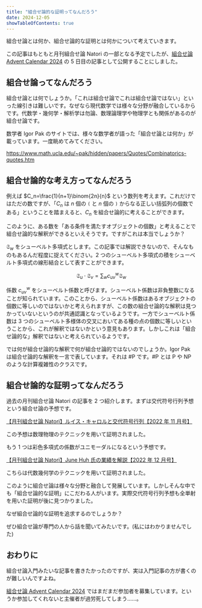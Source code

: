 ```yaml
---
title: "組合せ論的な証明ってなんだろう"
date: 2024-12-05
showTableOfContents: true
---
```


組合せ論とは何か、組合せ論的な証明とは何かについて考えていきます。

この記事はもともと月刊組合せ論 Natori の一部となる予定でしたが、[組合せ論 Advent Calendar 2024](https://adventar.org/calendars/10062) の 5 日目の記事として公開することにしました。

## 組合せ論ってなんだろう

組合せ論とは何でしょうか。「これは組合せ論でこれは組合せ論ではない」といった線引きは難しいです。なぜなら現代数学では様々な分野が融合しているからです。代数学・幾何学・解析学は勿論、数理論理学や物理学とも関係があるのが組合せ論です。

数学者 Igor Pak のサイトでは、様々な数学者が語った「組合せ論とは何か」が載っています。一度眺めてみてください。

https://www.math.ucla.edu/~pak/hidden/papers/Quotes/Combinatorics-quotes.htm

## 組合せ論的な考え方ってなんだろう

例えば $C_n=\frac{1}{n+1}\binom{2n}{n}$ という数列を考えます。これだけではただの数ですが、「$C_n$ は $n$ 個の `(` と $n$ 個の `)` からなる正しい括弧列の個数である」ということを踏まえると、$C_n$ を組合せ論的に考えることができます。

このように、ある数を「ある条件を満たすオブジェクトの個数」と考えることで組合せ論的な解釈ができるといえそうです。ですがこれは本当でしょうか？

$\mathfrak{S}_w$ をシューベルト多項式とします。この記事では解説できないので、そんなものもあるんだ程度に捉えてください。2 つのシューベルト多項式の積をシューベルト多項式の線形結合として表すことができます。

$$
\mathfrak{S} _ u\cdot\mathfrak{S} _ v=\sum_w c_{uv}^w \mathfrak{S}_w
$$

係数 $c_{uv}^w$ をシューベルト係数と呼びます。シューベルト係数は非負整数になることが知られています。このことから、シューベルト係数はあるオブジェクトの個数に等しいのではないかと考えられますが、この数の組合せ論的な解釈は見つかっていないというのが共通認識となっているようです。一方でシューベルト係数は 3 つのシューベルト多様体の交叉においてある種の点の個数に等しいということから、これが解釈ではないかという意見もあります。しかしこれは「組合せ論的な」解釈ではないと考えられているようです。

では何が組合せ論的な解釈で何が組合せ論的ではないのでしょうか。Igor Pak は組合せ論的な解釈を一言で表しています。それは #P です。#P とは P や NP のような計算複雑性のクラスです。

## 組合せ論的な証明ってなんだろう

過去の月刊組合せ論 Natori の記事を 2 つ紹介します。まずは交代符号行列予想という組合せ論の予想です。

[【月刊組合せ論 Natori】ルイス・キャロルと交代符号行列【2022 年 11 月号】](../../natori/202211/)

この予想は数理物理のテクニックを用いて証明されました。

もう 1 つは彩色多項式の係数がユニモーダルになるという予想です。

[【月刊組合せ論 Natori】June Huh 氏の業績を解説【2022 年 12 月号】](../../natori/202212/)

こちらは代数幾何学のテクニックを用いて証明されました。

このように組合せ論は様々な分野と融合して発展しています。しかしそんな中でも「組合せ論的な証明」にこだわる人がいます。実際交代符号行列予想も全単射を用いた証明が後に見つかりました。

なぜ組合せ論的な証明を追求するのでしょうか？

ぜひ組合せ論が専門の人から話を聞いてみたいです。(私にはわかりませんでした)

## おわりに

組合せ論入門みたいな記事を書きたかったのですが、実は入門記事の方が書くのが難しいんですよね。

[組合せ論 Advent Calendar 2024](https://adventar.org/calendars/10062) ではまだまだ参加者を募集しています。というか参加してくれないと主催者が過労死してしまう……。
